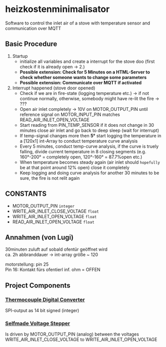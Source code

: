 # heizkostenminimalisator
Software to control the inlet air of a stove with temperature sensor and communication over MQTT


## Basic Procedure
1. Startup
	* initialize all variables and create a interrupt for the stove doo (first check if it is already open -> 2.)
	* __Possible extension: Check for 5 Minutes on a HTML-Server to check whether someone wants to change some parameters__
	* __Possible extension: Communicate over MQTT if activated__
2. Interrupt happened (stove door opened)
	* Check if we are in fire-state (logging temperature etc.) -> if not continue normally, otherwise, somebody might have re-lit the fire -> ???
	* Open air inlet completely -> 10V on MOTOR_OUTPUT_PIN until reference signal on MOTOR_INPUT_PIN matches READ_AIR_INLET_OPEN_VOLTAGE
	* Start reading from PIN_TEMP_SENSOR if it does not change in 30 minutes close air inlet and go back to deep sleep (wait for interrupt)
	* If temp-signal changes more then **5°** start logging the temperature in a [120x1] int-Array to conduct temperature curve analysis
	* Every 5 minutes, conduct temp-curve analysis, if the curve is truely falling, divide current temperature in 8 closing segments (e.g. 160°-200° = completely open, 120°-160° = 87.7%open etc.)
	* When temperature becomes steady again (air inlet should `hopefully` be at that point around 12% open) close it completely
	* Keep logging and doing curve analysis for another 30 minutes to be sure, the fire is not relit again 
  
## CONSTANTS
- MOTOR_OUTPUT_PIN `integer`
- WRITE_AIR_INLET_CLOSE_VOLTAGE `float`
- WRITE_AIR_INLET_OPEN_VOLTAGE `float`
- READ_AIR_INLET_OPEN_VOLTAGE `float`

## Annahmen (von Lugi)
30minuten zuluft auf sobald ofentür geöffnet wird  
ca. 2h abbranddauer -> int-array größe ~ 120  

motorstellung: pin 25  
Pin 16: Kontakt fürs ofentierl inf. ohm = OFFEN  
  
## Project Components
### [Thermocouple Digital Converter](https://cdn-shop.adafruit.com/datasheets/MAX31855.pdf)
SPI-output as 14 bit signed (integer)
### [Selfmade Voltage Stepper](https://www.falstad.com/circuit/circuitjs.html?ctz=CQAgjCAMB0l3BWEBmAHAJmgdgGzoRmACzICcpkORIC6NNkNApgLRhgBQA5iEXCOlSpe-ZOkYSOAJwF9wORn0ZgFUBpA4BjEctVKBQtTHiRkETKRwJSgrAixEEkIjlRJjkTgCUQl+Yyp-NTonRmRodzVOABNfHCD0ORVGOmimADMAQwBXABsAF2kdIKJUFMSokw4Ad14ygQr9QWENPlIaGyDXYWTwKGh4thhkIhUcCmRrVGIcc3CIDR4qZU7lhupJHzWwQRBtnaMRcDoJfoQa4t7rOjBcKG49wzEQOzpnyVrruI6bog2Lr5+brfDQyYFAp4ndRFYG9cHxFLwDg+V7fMqMPynOSRCQRB7A5qPYTIZAI+5gwx+VGY8BI2Kw1QEyDCVIZHIFDj0wziYQEhDxVlZPKFCkswx8slgKoAewEEECikg5Fp-TgYH5+GCcpQHDQKBAADEIJEpYw2CAACLZfIATwAOgBnADCNs0uSYHCAA)

Is driven by MOTOR_OUTPUT_PIN (analog) between the voltages WRITE_AIR_INLET_CLOSE_VOLTAGE to WRITE_AIR_INLET_OPEN_VOLTAGE

